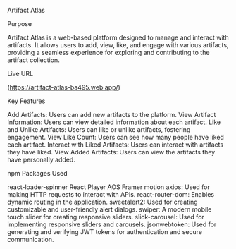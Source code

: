 Artifact Atlas

Purpose

Artifact Atlas is a web-based platform designed to manage and interact with artifacts. It allows users to add, view, like, and engage with various artifacts, providing a seamless experience for exploring and contributing to the artifact collection.

Live URL

(https://artifact-atlas-ba495.web.app/)

Key Features

Add Artifacts: Users can add new artifacts to the platform.
View Artifact Information: Users can view detailed information about each artifact.
Like and Unlike Artifacts: Users can like or unlike artifacts, fostering engagement.
View Like Count: Users can see how many people have liked each artifact.
Interact with Liked Artifacts: Users can interact with artifacts they have liked.
View Added Artifacts: Users can view the artifacts they have personally added.

npm Packages Used


react-loader-spinner
React Player
AOS 
Framer motion
axios: Used for making HTTP requests to interact with APIs.
react-router-dom: Enables dynamic routing in the application.
sweetalert2: Used for creating customizable and user-friendly alert dialogs.
swiper: A modern mobile touch slider for creating responsive sliders.
slick-carousel: Used for implementing responsive sliders and carousels.
jsonwebtoken: Used for generating and verifying JWT tokens for authentication and secure communication.